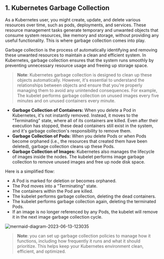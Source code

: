 ## 1. Kubernetes Garbage Collection

As a Kubernetes user, you might create, update, and delete various resources over time, such as pods, deployments, and services. These resource management tasks generate temporary and unwanted objects that consume system resources, like memory and storage, without providing any useful functionality. This is where garbage collection comes into play.

Garbage collection is the process of automatically identifying and removing these unwanted resources to maintain a clean and efficient system. In Kubernetes, garbage collection ensures that the system runs smoothly by preventing unnecessary resource usage and freeing up storage space.

>**Note**: Kubernetes garbage collection is designed to clean up these objects automatically. However, it's essential to understand the relationships between objects and ensure that you're properly managing them to avoid any unintended consequences. For example, The kubelet performs garbage collection on unused images every five minutes and on unused containers every minute.

- **Garbage Collection of Containers:** When you delete a Pod in Kubernetes, it's not instantly removed. Instead, it moves to the "Terminating" state, where all of its containers are killed. Even after their execution has stopped, these dead containers still exist in the system, and it's garbage collection's responsibility to remove them.
- **Garbage Collection of Pods:** When you delete Pods or when Pods become orphaned (i.e., the resources that created them have been deleted), garbage collection cleans up these Pods.
- **Garbage Collection of Images:** Kubernetes also manages the lifecycle of images inside the nodes. The kubelet performs image garbage collection to remove unused images and free up node disk space.

Here is a simplified flow:

- A Pod is marked for deletion or becomes orphaned.
- The Pod moves into a "Terminating" state.
- The containers within the Pod are killed.
- The kubelet performs garbage collection, deleting the dead containers.
- The kubelet performs garbage collection again, deleting the terminated Pods.
- If an image is no longer referenced by any Pods, the kubelet will remove it in the next image garbage collection cycle.

![mermaid-diagram-2023-06-13-123035](https://github.com/techiescamp/kubernetes-learning-path/assets/106984297/ecf96b01-80d7-4e5f-b81b-46f426eb4c90)

>**Note**: you can set up garbage collection policies to manage how it functions, including how frequently it runs and what it should prioritize. This helps keep your Kubernetes environment clean, efficient, and optimized.

